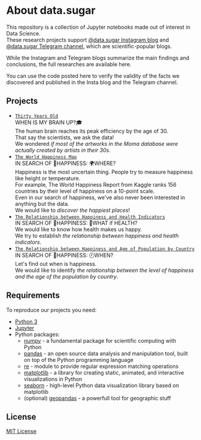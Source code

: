 # About data.sugar

This repository is a collection of Jupyter notebooks made out of interest in Data Science.  
These research projects support [@data.sugar Instagram blog](https://www.instagram.com/data.sugar/) and [@data.sugar Telegram channel](https://t.me/data_sugar), which are scientific-popular blogs.

While the Instagram and Telegram blogs summarize the main findings and conclusions, the full researches are available here.

You can use the code posted here to verify the validity of the facts we discovered and published in the Insta blog and the Telegram channel.

## Projects

- [`Thirty Years Old`](https://nbviewer.jupyter.org/github/chupstee/data.sugar/blob/master/00001_thirty_years_old/thirty_years_old.ipynb)  
    WHEN IS MY BRAIN UP?🎓  
    The human brain reaches its peak efficiency by the age of 30.  
    That say the scientists, we ask the data!  
    We wondered *if most of the artworks in the Moma database were actually created by artists in their 30s*.  
- [`The World Happiness Map`](https://nbviewer.jupyter.org/github/chupstee/data.sugar/blob/master/00002_world_happiness/world_happiness.where.map.ipynb)  
    IN SEARCH OF 🎈HAPPINESS: 🌍WHERE?  
    Happiness is the most uncertain thing. People try to measure happiness like height or temperature.  
    For example, The World Happiness Report from Kaggle ranks 156 countries by their level of happiness on a 10-point scale.  
    Even in our search of happiness, we've also never been interested in anything but the data.  
    We would like to *discover the happiest places*!  
- [`The Relationship between Happiness and Health Indicators`](https://nbviewer.jupyter.org/github/chupstee/data.sugar/blob/master/00002_world_happiness/world_happiness.what.health.ipynb)  
    IN SEARCH OF 🎈HAPPINESS: 🍔WHAT if HEALTH?  
    We would like to know how health makes us happy.  
    We try to establish *the relationship between happiness and health indicators*.
- [`The Relationship between Happiness and Age of Population by Country`](https://nbviewer.jupyter.org/github/chupstee/data.sugar/blob/master/00002_world_happiness/world_happiness.when.age.ipynb)  
    IN SEARCH OF 🎈HAPPINESS: 🕗WHEN?  
    Let's find out when is happiness.  
    We would like to identify *the relationship between the level of happiness and the age of the population by country*.  

## Requirements

To reproduce our projects you need:

- [Python 3](https://www.python.org/)
- [Jupyter](https://jupyter.org/install)
- Python packages:
    - [numpy](https://numpy.org/) - a fundamental package for scientific computing with Python
    - [pandas](https://pandas.pydata.org/) - an open source data analysis and manipulation tool, built on top of the Python programming language
    - [re](https://docs.python.org/3/library/re.html) - module to provide regular expression matching operations
    - [matplotlib](https://matplotlib.org/) - a library for creating static, animated, and interactive visualizations in Python
    - [seaborn](https://seaborn.pydata.org/) - high-level Python data visualization library based on matplotlib
    - (optional) [geopandas](https://geopandas.org/) - a powerfull tool for geographic stuff
    
## License

[MIT License](https://github.com/chupstee/data.sugar/blob/master/LICENSE)
